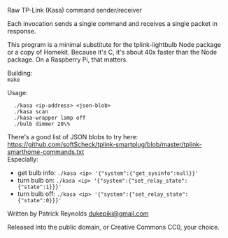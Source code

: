 Raw TP-Link (Kasa) command sender/receiver

Each invocation sends a single command and receives a single packet in response.

This program is a minimal substitute for the tplink-lightbulb Node package
or a copy of Homekit.  Because it's C, it's about 40x faster than the Node
package.  On a Raspberry Pi, that matters.

Building:  
  `make`

Usage:  
```
  ./kasa <ip-address> <json-blob>
  ./kasa scan
  ./kasa-wrapper lamp off
  ./bulb dimmer 20\%
```

There's a good list of JSON blobs to try here:  
  https://github.com/softScheck/tplink-smartplug/blob/master/tplink-smarthome-commands.txt  
Especially: 
  - get bulb info: `./kasa <ip> '{"system":{"get_sysinfo":null}}'`
  - turn bulb on:  `./kasa <ip> '{"system":{"set_relay_state":{"state":1}}}'`
  - turn bulb off: `./kasa <ip> '{"system":{"set_relay_state":{"state":0}}}'`

Written by Patrick Reynolds <dukepiki@gmail.com>

Released into the public domain, or Creative Commons CC0, your choice.
